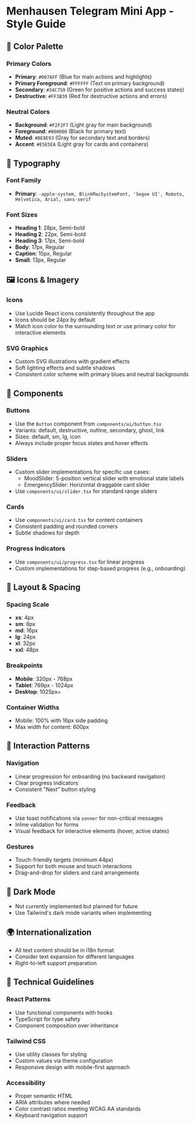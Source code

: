 # Menhausen Telegram Mini App - Style Guide

## 🎨 Color Palette

### Primary Colors
- **Primary**: `#007AFF` (Blue for main actions and highlights)
- **Primary Foreground**: `#FFFFFF` (Text on primary background)
- **Secondary**: `#34C759` (Green for positive actions and success states)
- **Destructive**: `#FF3B30` (Red for destructive actions and errors)

### Neutral Colors
- **Background**: `#F2F2F7` (Light gray for main background)
- **Foreground**: `#000000` (Black for primary text)
- **Muted**: `#8E8E93` (Gray for secondary text and borders)
- **Accent**: `#E5E5EA` (Light gray for cards and containers)

## 📐 Typography

### Font Family
- **Primary**: `-apple-system, BlinkMacSystemFont, 'Segoe UI', Roboto, Helvetica, Arial, sans-serif`

### Font Sizes
- **Heading 1**: 28px, Semi-bold
- **Heading 2**: 22px, Semi-bold
- **Heading 3**: 17px, Semi-bold
- **Body**: 17px, Regular
- **Caption**: 15px, Regular
- **Small**: 13px, Regular

## 🖼️ Icons & Imagery

### Icons
- Use Lucide React icons consistently throughout the app
- Icons should be 24px by default
- Match icon color to the surrounding text or use primary color for interactive elements

### SVG Graphics
- Custom SVG illustrations with gradient effects
- Soft lighting effects and subtle shadows
- Consistent color scheme with primary blues and neutral backgrounds

## 🧱 Components

### Buttons
- Use the `Button` component from `components/ui/button.tsx`
- Variants: default, destructive, outline, secondary, ghost, link
- Sizes: default, sm, lg, icon
- Always include proper focus states and hover effects

### Sliders
- Custom slider implementations for specific use cases:
  - MoodSlider: 5-position vertical slider with emotional state labels
  - EmergencySlider: Horizontal draggable card slider
- Use `components/ui/slider.tsx` for standard range sliders

### Cards
- Use `components/ui/card.tsx` for content containers
- Consistent padding and rounded corners
- Subtle shadows for depth

### Progress Indicators
- Use `components/ui/progress.tsx` for linear progress
- Custom implementations for step-based progress (e.g., onboarding)

## 📱 Layout & Spacing

### Spacing Scale
- **xs**: 4px
- **sm**: 8px
- **md**: 16px
- **lg**: 24px
- **xl**: 32px
- **xxl**: 48px

### Breakpoints
- **Mobile**: 320px - 768px
- **Tablet**: 769px - 1024px
- **Desktop**: 1025px+

### Container Widths
- Mobile: 100% with 16px side padding
- Max width for content: 600px

## 🎯 Interaction Patterns

### Navigation
- Linear progression for onboarding (no backward navigation)
- Clear progress indicators
- Consistent "Next" button styling

### Feedback
- Use toast notifications via `sonner` for non-critical messages
- Inline validation for forms
- Visual feedback for interactive elements (hover, active states)

### Gestures
- Touch-friendly targets (minimum 44px)
- Support for both mouse and touch interactions
- Drag-and-drop for sliders and card arrangements

## 🌙 Dark Mode

- Not currently implemented but planned for future
- Use Tailwind's dark mode variants when implementing

## 🌍 Internationalization

- All text content should be in i18n format
- Consider text expansion for different languages
- Right-to-left support preparation

## 🔧 Technical Guidelines

### React Patterns
- Use functional components with hooks
- TypeScript for type safety
- Component composition over inheritance

### Tailwind CSS
- Use utility classes for styling
- Custom values via theme configuration
- Responsive design with mobile-first approach

### Accessibility
- Proper semantic HTML
- ARIA attributes where needed
- Color contrast ratios meeting WCAG AA standards
- Keyboard navigation support